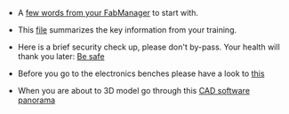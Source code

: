 * A [few words from your FabManager](https://github.com/jrouquie/xfab/blob/master/Philosophie.pdf) to start with.

* This [file](https://github.com/jrouquie/xfab/blob/master/Intro_pdf.pdf) summarizes the key information from your training.

* Here is a brief security check up, please don't by-pass. Your health will thank you later: [Be safe](https://github.com/jrouquie/xfab/blob/master/Secu_pdf.pdf)

* Before you go to the electronics benches please have a look to [this](https://github.com/jrouquie/xfab/blob/master/Electronics_pdf.pdf)

* When you are about to 3D model go through this [CAD software panorama](https://github.com/jrouquie/xfab/blob/master/CAO.pdf)
